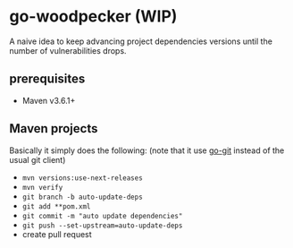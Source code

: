# go-woodpecker (WIP)

A naive idea to keep advancing project dependencies versions until the number of vulnerabilities drops. 

## prerequisites

* Maven v3.6.1+

## Maven projects

Basically it simply does the following: 
(note that it use [go-git](https://github.com/go-git/go-git) instead of the usual git client)

* `mvn versions:use-next-releases`
* `mvn verify`
* `git branch -b auto-update-deps`
* `git add **pom.xml`
* `git commit -m "auto update dependencies"`
* `git push --set-upstream=auto-update-deps`
* create pull request

